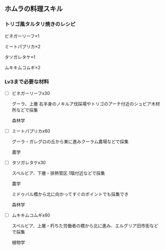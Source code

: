 

## ホムラの料理スキル



### トリゴ風タルタリ焼きのレシピ

ビネガーリーフ×1

ミートパプリカ×2

タソガレタケ×1

ムキキムコムギ×2



### Lv3まで必要な材料

- [ ] ビネガーリーフx30

  グーラ、上層 右半身のノキルア伐採場やトリゴのアーチ付近のシュビア木材所などで採集

  森林学

- [ ] ミートパプリカx60

  グーラ・ガレグロの丘から東に進みクーラム農場などで採集

  農学

- [ ] タソガレタケx30

  スペルビア、下層・排熱管区 1階付近などで採集

  農学

  ミドゥバル橋から北に向かってすぐのポイントでも採集でき

  森林学

- [ ] ムキキムコムギx60

  スペルビア、上層・朽ちた労働者の橋から北に進み、エルグリア旧市街などで採集

  植物学















